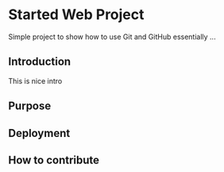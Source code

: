 # Started Web Project

Simple project to show how to use Git and GitHub essentially ...

## Introduction

This is nice intro

## Purpose

## Deployment

## How to contribute
